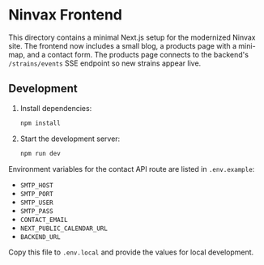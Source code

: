 # Ninvax Frontend

This directory contains a minimal Next.js setup for the modernized Ninvax site. The frontend now includes a small blog, a products page with a mini-map, and a contact form. The products page connects to the backend's `/strains/events` SSE endpoint so new strains appear live.

## Development

1. Install dependencies:
   ```bash
   npm install
   ```
2. Start the development server:
   ```bash
   npm run dev
   ```

Environment variables for the contact API route are listed in `.env.example`:

- `SMTP_HOST`
- `SMTP_PORT`
- `SMTP_USER`
- `SMTP_PASS`
- `CONTACT_EMAIL`
- `NEXT_PUBLIC_CALENDAR_URL`
- `BACKEND_URL`

Copy this file to `.env.local` and provide the values for local development.
